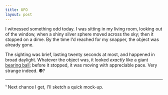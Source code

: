 ```yaml
---
title: UFO
layout: post
---
```


I witnessed something odd today. I was sitting in my living room, looking out of the window, when a shiny silver sphere moved across the sky; then it stopped on a dime. By the time I'd reached for my snapper, the object was already gone.

The sighting was brief, lasting twenty seconds at most, and happened in broad daylight. Whatever the object was, it looked *exactly* like a giant [bearing ball](https://en.m.wikipedia.org/wiki/Ball_(bearing)); before it stopped, it was moving with appreciable pace. Very strange indeed.&nbsp;👽?

---

¹ Next chance I get, I'll sketch a quick mock-up.
